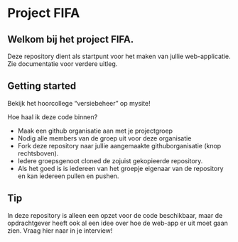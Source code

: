 # Project FIFA

## Welkom bij het project FIFA.

Deze repository dient als startpunt voor het maken van jullie web-applicatie. Zie documentatie voor verdere uitleg.

## Getting started
Bekijk het hoorcollege “versiebeheer” op mysite!

Hoe haal ik deze code binnen?
* Maak een github organisatie aan met je projectgroep
* Nodig alle members van de groep uit voor deze organisatie
* Fork deze repository naar jullie aangemaakte githuborganisatie (knop rechtsboven).
* Iedere groepsgenoot cloned de zojuist gekopieerde repository.
* Als het goed is is iedereen van het groepje eigenaar van de repository en kan iedereen pullen en pushen.

## Tip
In deze repository is alleen een opzet voor de code beschikbaar, maar de opdrachtgever heeft ook al een idee over hoe de web-app er uit moet gaan zien. Vraag hier naar in je interview!

 
